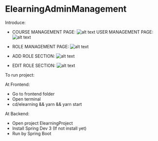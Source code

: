 # ElearningAdminManagement

Introduce:

+ COURSE MANAGEMENT PAGE:
![alt text](https://res.cloudinary.com/dyqx4xje5/image/upload/v1611978708/tmp/Screenshot_from_2021-01-30_10-31-10_oesap3.png)
USER MANAGEMENT PAGE:
![alt text](https://res.cloudinary.com/dyqx4xje5/image/upload/v1611978707/tmp/Screenshot_from_2021-01-30_10-31-16_fwwjyk.png)

+ ROLE MANAGEMENT PAGE:
![alt text](https://res.cloudinary.com/dyqx4xje5/image/upload/v1611978707/tmp/Screenshot_from_2021-01-30_10-31-20_ckffte.png)

+ ADD ROLE SECTION:
![alt text](https://res.cloudinary.com/dyqx4xje5/image/upload/v1611978707/tmp/Screenshot_from_2021-01-30_10-31-22_pioqe4.png) 
+ EDIT ROLE SECTION:
![alt text](https://res.cloudinary.com/dyqx4xje5/image/upload/v1611978707/tmp/Screenshot_from_2021-01-30_10-31-40_rn7mvp.png)

To run project:

At Frontend:
+ Go to frontend folder
+ Open terminal
+ cd/elearning && yarn && yarn start

At Backend:
+ Open project ElearningProject
+ Install Spring Dev 3 (If not install yet)
+ Run by Spring Boot
